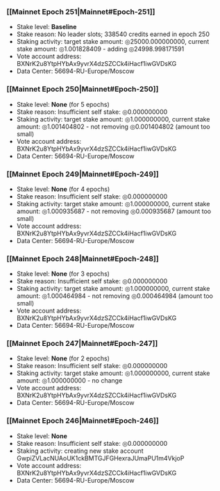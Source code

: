### [[Mainnet Epoch 251|Mainnet#Epoch-251]]
* Stake level: **Baseline**
* Stake reason: No leader slots; 338540 credits earned in epoch 250
* Staking activity: target stake amount: ◎25000.000000000, current stake amount: ◎1.001828409 - adding ◎24998.998171591
* Vote account address: BXNrK2u8YtpHYbAx9yvrX4dzSZCCk4iHacf1iwGVDsKG
* Data Center: 56694-RU-Europe/Moscow
### [[Mainnet Epoch 250|Mainnet#Epoch-250]]
* Stake level: **None** (for 5 epochs)
* Stake reason: Insufficient self stake: ◎0.000000000
* Staking activity: target stake amount: ◎1.000000000, current stake amount: ◎1.001404802 - not removing ◎0.001404802 (amount too small)
* Vote account address: BXNrK2u8YtpHYbAx9yvrX4dzSZCCk4iHacf1iwGVDsKG
* Data Center: 56694-RU-Europe/Moscow
### [[Mainnet Epoch 249|Mainnet#Epoch-249]]
* Stake level: **None** (for 4 epochs)
* Stake reason: Insufficient self stake: ◎0.000000000
* Staking activity: target stake amount: ◎1.000000000, current stake amount: ◎1.000935687 - not removing ◎0.000935687 (amount too small)
* Vote account address: BXNrK2u8YtpHYbAx9yvrX4dzSZCCk4iHacf1iwGVDsKG
* Data Center: 56694-RU-Europe/Moscow
### [[Mainnet Epoch 248|Mainnet#Epoch-248]]
* Stake level: **None** (for 3 epochs)
* Stake reason: Insufficient self stake: ◎0.000000000
* Staking activity: target stake amount: ◎1.000000000, current stake amount: ◎1.000464984 - not removing ◎0.000464984 (amount too small)
* Vote account address: BXNrK2u8YtpHYbAx9yvrX4dzSZCCk4iHacf1iwGVDsKG
* Data Center: 56694-RU-Europe/Moscow
### [[Mainnet Epoch 247|Mainnet#Epoch-247]]
* Stake level: **None** (for 2 epochs)
* Stake reason: Insufficient self stake: ◎0.000000000
* Staking activity: target stake amount: ◎1.000000000, current stake amount: ◎1.000000000 - no change
* Vote account address: BXNrK2u8YtpHYbAx9yvrX4dzSZCCk4iHacf1iwGVDsKG
* Data Center: 56694-RU-Europe/Moscow
### [[Mainnet Epoch 246|Mainnet#Epoch-246]]
* Stake level: **None**
* Stake reason: Insufficient self stake: ◎0.000000000
* Staking activity: creating new stake account GwpiZVLacNUAoUK1ckBMTGJFGHexraJUmaPU1m4VkjoP
* Vote account address: BXNrK2u8YtpHYbAx9yvrX4dzSZCCk4iHacf1iwGVDsKG
* Data Center: 56694-RU-Europe/Moscow